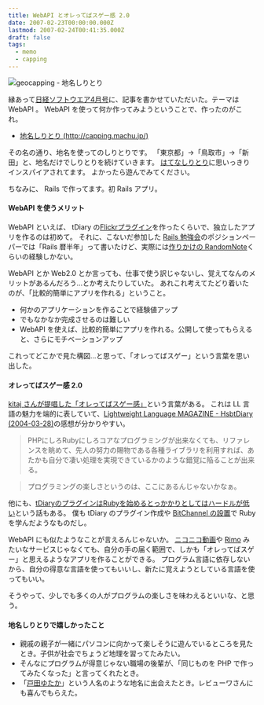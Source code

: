 ```yaml
---
title: WebAPI とオレってばスゲー感 2.0
date: 2007-02-23T00:00:00.000Z
lastmod: 2007-02-24T00:41:35.000Z
draft: false
tags:
  - memo
  - capping
---
```


![geocapping - 地名しりとり](@/assets/flickr/398823532.jpg "geocapping - 地名しりとり")

縁あって[日経ソフトウエア4月号](http://itpro.nikkeibp.co.jp/article/MAG/20070221/262725/)に、記事を書かせていただいた。テーマは WebAPI 。 WebAPI を使って何か作ってみようということで、作ったのがこれ。

- [地名しりとり (http://capping.machu.jp/)](http://capping.machu.jp)

その名の通り、地名を使ってのしりとりです。 「東京都」→「鳥取市」→「新田」と、地名だけでしりとりを続けていきます。 [はてなしりとり](http://youkoseki.com/hatenacapping/)に思いっきりインスパイアされてます。 よかったら遊んでみてください。

ちなみに、 Rails で作ってます。初 Rails アプリ。

#### WebAPI を使うメリット

WebAPI といえば、 tDiary の[Flickrプラグイン](http://www.machu.jp/trac/tdiary_plugin/wiki/FlickrPlugin)を作ったくらいで、独立したアプリを作るのは初めて。 それに、こないだ参加した [Rails 勉強会](http://wiki.fdiary.net/rails/?RailsMeetingTokyo-0015)のポジションペーパーでは「Rails 暦半年」って書いたけど、実際には[作りかけの RandomNote](/posts/20061002/p01)くらいの経験しかない。

WebAPI とか Web2.0 とか言っても、仕事で使う訳じゃないし、覚えてなんのメリットがあるんだろう…とか考えたりしていた。 あれこれ考えてたどり着いたのが、「比較的簡単にアプリを作れる」ということ。

- 何かのアプリケーションを作ることで経験値アップ
- でもなかなか完成させるのは難しい
- WebAPI を使えば、比較的簡単にアプリを作れる。公開して使ってもらえると、さらにモチベーションアップ

これってどこかで見た構図…と思って、「オレってばスゲー」という言葉を思い出した。

#### オレってばスゲー感 2.0

[kitaj さんが提唱した「オレってばスゲー感」](http://kitaj.no-ip.com/tdiary/20040404.html#p05)という言葉がある。 これは LL 言語の魅力を端的に表していて、[Lightweight Language MAGAZINE - HsbtDiary (2004-03-28)](http://www.hsbt.org/diary/20040328.html#p04)の感想が分かりやすい。

> PHPにしろRubyにしろコアなプログラミングが出来なくても、リファレンスを眺めて、先人の努力の賜物である各種ライブラリを利用すれば、あたかも自分で凄い処理を実現できているかのような錯覚に陥ることが出来る。

> プログラミングの楽しさというのは、ここにあるんじゃないかなぁ。

他にも、[tDiaryのプラグインはRubyを始めるとっかかりとしてはハードルが低い](http://sho.tdiary.net/20030117.html#p01)という話もある。 僕も tDiary のプラグイン作成や [BitChannel の設置](/posts/20040113/p01)で Ruby を学んだようなものだし。

WebAPI にも似たようなことが言えるんじゃないか。 [ニコニコ動画](http://www.nicovideo.jp/)や [Rimo](http://rimo.tv/) みたいなサービスじゃなくても、自分の手の届く範囲で、しかも「オレってばスゲー」と思えるようなアプリを作ることができる。 プログラム言語に依存しないから、自分の得意な言語を使ってもいいし、新たに覚えようとしている言語を使ってもいい。

そうやって、少しでも多くの人がプログラムの楽しさを味わえるといいな、と思う。

#### 地名しりとりで嬉しかったこと

- 親戚の親子が一緒にパソコンに向かって楽しそうに遊んでいるところを見たとき。子供が社会でちょうど地理を習ってたみたい。
- そんなにプログラムが得意じゃない職場の後輩が、「同じものを PHP で作ってみたくなった」と言ってくれたとき。
- 「[戸田ゆたか](http://www.google.com/search?hl=ja&lr=lang_ja&ie=UTF-8&oe=UTF-8&q=%E6%88%B8%E7%94%B0%E3%82%86%E3%81%9F%E3%81%8B&num=50)」という人名のような地名に出会えたとき。レビューワさんにも喜んでもらえた。

